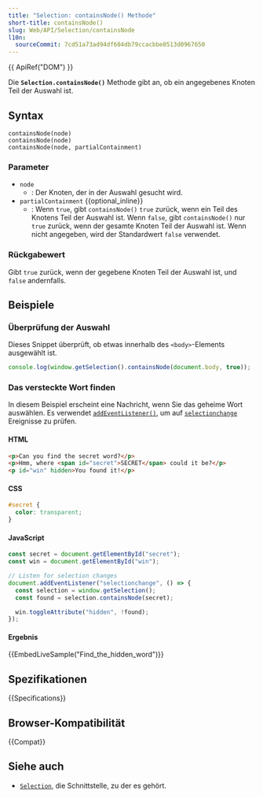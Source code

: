 ```yaml
---
title: "Selection: containsNode() Methode"
short-title: containsNode()
slug: Web/API/Selection/containsNode
l10n:
  sourceCommit: 7cd51a73ad94df604db79ccacbbe0513d0967650
---
```


{{ ApiRef("DOM") }}

Die **`Selection.containsNode()`** Methode gibt an, ob ein angegebenes Knoten Teil der Auswahl ist.

## Syntax

```js-nolint
containsNode(node)
containsNode(node)
containsNode(node, partialContainment)
```

### Parameter

- `node`
  - : Der Knoten, der in der Auswahl gesucht wird.
- `partialContainment` {{optional_inline}}
  - : Wenn `true`, gibt `containsNode()` `true` zurück, wenn ein Teil des Knotens Teil der Auswahl ist. Wenn `false`, gibt `containsNode()` nur `true` zurück, wenn der gesamte Knoten Teil der Auswahl ist. Wenn nicht angegeben, wird der Standardwert `false` verwendet.

### Rückgabewert

Gibt `true` zurück, wenn der gegebene Knoten Teil der Auswahl ist, und `false` andernfalls.

## Beispiele

### Überprüfung der Auswahl

Dieses Snippet überprüft, ob etwas innerhalb des `<body>`-Elements ausgewählt ist.

```js
console.log(window.getSelection().containsNode(document.body, true));
```

### Das versteckte Wort finden

In diesem Beispiel erscheint eine Nachricht, wenn Sie das geheime Wort auswählen. Es verwendet [`addEventListener()`](/de/docs/Web/API/EventTarget/addEventListener), um auf [`selectionchange`](/de/docs/Web/API/Document/selectionchange_event) Ereignisse zu prüfen.

#### HTML

```html
<p>Can you find the secret word?</p>
<p>Hmm, where <span id="secret">SECRET</span> could it be?</p>
<p id="win" hidden>You found it!</p>
```

#### CSS

```css
#secret {
  color: transparent;
}
```

#### JavaScript

```js
const secret = document.getElementById("secret");
const win = document.getElementById("win");

// Listen for selection changes
document.addEventListener("selectionchange", () => {
  const selection = window.getSelection();
  const found = selection.containsNode(secret);

  win.toggleAttribute("hidden", !found);
});
```

#### Ergebnis

{{EmbedLiveSample("Find_the_hidden_word")}}

## Spezifikationen

{{Specifications}}

## Browser-Kompatibilität

{{Compat}}

## Siehe auch

- [`Selection`](/de/docs/Web/API/Selection), die Schnittstelle, zu der es gehört.
